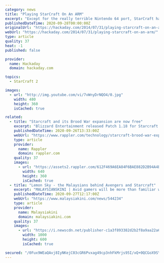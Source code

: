 ```yaml
---
category: news
title: "Playing StarCraft On An ARM"
excerpt: "Except for the really terrible Nintendo 64 port, StarCraft has always been bound to desktop and laptop PCs. Blizzard could take the code for StarCraft, port it to an ARM platform, put a version on ..."
publishedDateTime: 2020-09-28T00:00:00Z
originalUrl: "https://hackaday.com/2014/07/31/playing-starcraft-on-an-arm/"
webUrl: "https://hackaday.com/2014/07/31/playing-starcraft-on-an-arm/"
type: article
quality: 37
heat: -1
published: false

provider:
  name: Hackaday
  domain: hackaday.com

topics:
  - StarCraft 2

images:
  - url: "http://img.youtube.com/vi/7vWnyDrNQO4/0.jpg"
    width: 480
    height: 360
    isCached: true

related:
  - title: "Starcraft and its Brood War expansion are now free"
    excerpt: "Blizzard Entertainment released Patch 1.18 for Starcraft and its Brood War expansion on Wednesday, April 19, making the classic real-time strategy game free for everyone to download and play on PC and Mac."
    publishedDateTime: 2020-09-26T13:33:00Z
    webUrl: "https://www.rappler.com/technology/starcraft-brood-war-expansion-free"
    type: article
    provider:
      name: Rappler
      domain: rappler.com
    quality: 37
    images:
      - url: "https://assets2.rappler.com/612F469A6EA84F6BAE882D2B94A4B421/img/68F8E5AACFEE4EA58CAF5CAA5B61599F/starcraft-118.jpg"
        width: 640
        height: 360
        isCached: true
  - title: "Lemon Sky - the Malaysians behind Avengers and Starcraft"
    excerpt: "MALAYSIANSKINI | Avid gamers will be more than familiar with massive game titles such as the Final Fantasy VII Remake, Spiderman, Last of Us Part II, and Marvel's Avengers. But what they are likely to be oblivious to, is that those are just some of the ..."
    publishedDateTime: 2020-09-27T12:17:00Z
    webUrl: "https://www.malaysiakini.com/news/544234"
    type: article
    provider:
      name: Malaysiakini
      domain: malaysiakini.com
    quality: 37
    images:
      - url: "https://i.newscdn.net/publisher-c1a3f893382d2b2f8a9aa22a654d9c97/2020/09/0dfbe513f072de8230f06f38d3d9a818.jpg"
        width: 1000
        height: 600
        isCached: true

secured: "/0Fux9WEaQAvj8IyNKejC03cGR6Pvxag49cp3nhFkMrjs95I/xQ+0QCGoX9SYAODdVZVmus9jVqnPzokYP+ky8a5J9mh9jLBgKBkxE5dRQOfVKiHUofEE1BZ7sDqp+a9WVBb+2TjUofnPtuiurmtytbfFSQSSCB3QZMHcb6173a+9X/rykzPT7ZYpcOJOv6Ux5kU+axNiYbvj4Wp45Y7rAKq5g4j36yhTFcyneemVH+KBGssLj1vfVvNeShQhsvC1f9jhiyynM6fCWvPdozXAcW4zDZe633Ar1OT66LQdFNHoVHDWQHjBX3BP6cTleEz38Y77mKJrM14oWQUoYI2VRs3hBxX1sc8O45wLK925fw=;gqeXGDyUMC1NCQ+Wi4HlaQ=="
---
```


